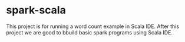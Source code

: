 # spark-scala

This project is for running a word count example in Scala IDE. 
After this project we are good to bbuild basic spark programs using Scala IDE.
